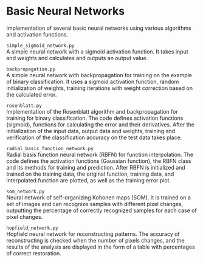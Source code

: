 # Basic Neural Networks

Implementation of several basic neural networks using various algorithms and activation functions.

`simple_sigmoid_network.py`<br>
A simple neural network with a sigmoid activation function.
It takes input and weights and calculates and outputs an output value.

`backpropagation.py`<br>
A simple neural network with backpropagation for training on the example of binary classification.
It uses a sigmoid activation function, random initialization of weights, training iterations with weight correction
based on the calculated error.

`rosenblatt.py`<br>
Implementation of the Rosenblatt algorithm and backpropagation for training for binary classification.
The code defines activation functions (sigmoid), functions for calculating the error and their derivatives. After the
initialization of the input data, output data and weights, training and verification of the classification accuracy on
the test data takes place.

`radial_basis_function_network.py`<br>
Radial basis function neural network (RBFN) for function interpolation.
The code defines the activation functions (Gaussian function), the RBFN class and its methods for training and
prediction. After RBFN is initialized and trained on the training data, the original function, training data, and
interpolated function are plotted, as well as the training error plot.

`som_network.py`<br>
Neural network of self-organizing Kohonen maps (SOM).
It is trained on a set of images and can recognize samples with different pixel changes, outputting the percentage of
correctly recognized samples for each case of pixel changes.

`hopfield_network.py`<br>
Hopfield neural network for reconstructing patterns.
The accuracy of reconstructing is checked when the number of pixels changes, and the results of the analysis are
displayed in the form of a table with percentages of correct restoration.
